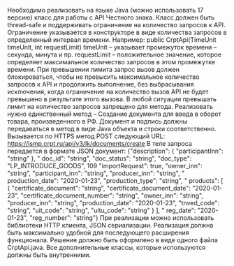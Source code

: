 Необходимо реализовать на языке Java (можно использовать 17 версию) класс для работы с API Честного
знака.
Класс должен быть thread-safe и поддерживать ограничение на количество запросов к API.\
Ограничение указывается в конструкторе в виде количества запросов в определенный интервал времени.
Например: public CrptApi(TimeUnit timeUnit, int requestLimit) timeUnit – указывает промежуток
времени – секунда,
минута и пр. requestLimit – положительное значение, которое определяет максимальное количество
запросов в этом промежутке времени.
При превышении лимита запрос вызов должен блокироваться, чтобы не превысить максимальное количество
запросов к API и продолжить выполнение,
без выбрасывания исключения, когда ограничение на количество вызов API не будет превышено в
результате этого вызова.
В любой ситуации превышать лимит на количество запросов запрещено для метода.
Реализовать нужно единственный метод – Создание документа для ввода в оборот товара, произведенного
в РФ.
Документ и подпись должны передаваться в метод в виде Java объекта и строки соответственно.
Вызывается по HTTPS метод POST следующий URL: https://ismp.crpt.ru/api/v3/lk/documents/create
В теле запроса передается в формате JSON документ: {"description": { "participantInn": "string" }, "
doc_id": "string", "doc_status": "string", "doc_type": "LP_INTRODUCE_GOODS", 109 "importRequest":
true, "owner_inn": "string", "participant_inn": "string", "producer_inn": "string", "
production_date": "2020-01-23", "production_type": "string", "
products": [ { "certificate_document": "string", "certificate_document_date": "2020-01-23", "certificate_document_number": "string", "owner_inn": "string", "producer_inn": "string", "production_date": "2020-01-23", "tnved_code": "string", "uit_code": "string", "uitu_code": "string" } ], "
reg_date": "2020-01-23", "reg_number": "string"} При реализации можно использовать библиотеки HTTP
клиента, JSON сериализации. Реализация должна быть максимально удобной для последующего расширения
функционала. Решение должно быть оформлено в виде одного файла CrptApi.java. Все дополнительные
классы, которые используются должны быть внутренними.
